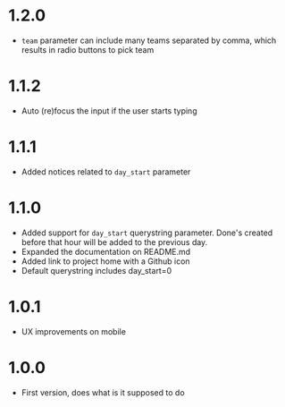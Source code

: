 # 1.2.0
- `team` parameter can include many teams separated by comma, which results in radio buttons to pick team

# 1.1.2
- Auto (re)focus the input if the user starts typing

# 1.1.1
- Added notices related to `day_start` parameter

# 1.1.0
- Added support for `day_start` querystring parameter. Done's created before that hour will be added to the previous day.
- Expanded the documentation on README.md
- Added link to project home with a Github icon 
- Default querystring includes day_start=0

# 1.0.1
- UX improvements on mobile

# 1.0.0
- First version, does what is it supposed to do